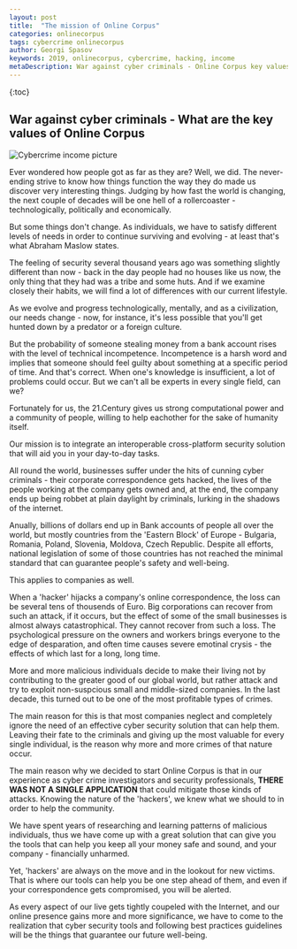 ```yaml
---
layout: post
title:  "The mission of Online Corpus"
categories: onlinecorpus
tags: cybercrime onlinecorpus
author: Georgi Spasov
keywords: 2019, onlinecorpus, cybercrime, hacking, income
metaDescription: War against cyber criminals - Online Corpus key values
---
```

{:toc}

<h2 itemprop="articleSection" class="h2-heading">War against cyber criminals - What are the key values of Online Corpus</h2>  
<p></p>

<span itemprop='image' itemscope itemtype='http://schema.org/ImageObject' id="business-image">
    <img class="img-fluid" itemprop="url" src="https://onlinecorpus.com/img/cybercrime-hacking-income.jpg" alt="Cybercrime income picture">
</span>


Ever wondered how people got as far as they are? Well, we did. 
The never-ending strive to know how things function the way they do made us discover very interesting things. Judging by how fast the world is changing, the next couple of decades will be one hell of a rollercoaster - technologically, politically and economically.

But some things don't change. As individuals, we have to satisfy different levels of needs in order to continue surviving and evolving - at least that's what Abraham Maslow states.

The feeling of security several thousand years ago was something slightly different than now - back in the day people had no houses like us now, the only thing that they had was a tribe and some huts. And if we examine closely their habits, we will find a lot of differences with our current lifestyle. 



<span itemprop="articleBody">
As we evolve and progress technologically, mentally, and as a civilization, our needs change - now, for instance, it's less possible that you'll get hunted down by a predator or a foreign culture.<p>But the probability of someone stealing money from a bank account rises with the level of technical incompetence. Incompetence is a harsh word and implies that someone should feel guilty about something at a specific period of time. And that's correct. When one's knowledge is insufficient, a lot of problems could occur. But we can't all be experts in every single field, can we?
<p>Fortunately for us, the 21.Century gives us strong computational power and a community of people, willing to help eachother for the sake of humanity itself.
<p>Our mission is to integrate an interoperable cross-platform security solution that will aid you in your day-to-day tasks.
<p>All round the world, businesses suffer under the hits of cunning cyber criminals - their corporate correspondence gets hacked, the lives of the people working at the company gets owned and, at the end, the company ends up being robbet at plain daylight by criminals, lurking in the shadows of the internet. 
<p>Anually, billions of dollars end up in Bank accounts of people all over the world, but mostly countries from the 'Eastern Block' of Europe - Bulgaria, Romania, Poland, Slovenia, Moldova, Czech Republic.
Despite all efforts, national legislation of some of those countries has not reached the minimal standard that can guarantee people's safety and well-being.
<p>This applies to companies as well.
<p>When a 'hacker' hijacks a company's online correspondence, the loss can be several tens of thousends of Euro. Big corporations can recover from such an attack, if it occurs, but the effect of some of the small businesses is almost always catastrophical. They cannot recover from such a loss. The psychological pressure on the owners and workers brings everyone to the edge of desparation, and often time causes severe emotinal crysis - the effects of which last for a long, long time.
<p>More and more malicious individuals decide to make their living not by contributing to the greater good of our global world, but rather attack and try to exploit non-suspcious small and middle-sized companies. In the last decade, this turned out to be one of the most profitable types of crimes.
<p>The main reason for this is that most companies neglect and completely ignore the need of an effective cyber security solution that can help them. Leaving their fate to the criminals and giving up the most valuable for every single individual, is the reason why more and more crimes of that nature occur. 
<p>The main reason why we decided to start Online Corpus is that in our experience as cyber crime investigators and security professionals, <b>THERE WAS NOT A SINGLE APPLICATION</b> that could mitigate those kinds of attacks. 
Knowing the nature of the 'hackers', we knew what we should to in order to help the community. 
<p>We have spent years of researching and learning patterns of malicious individuals, thus we have come up with a great solution that can give you the tools that can help you keep all your money safe and sound, and your company - financially unharmed.
<p>Yet, 'hackers' are always on the move and in the lookout for new victims. 
That is where our tools can help you be one step ahead of them, and even if your correspondence gets compromised, you will be alerted.
<p>As every aspect of our live gets tightly coupeled with the Internet, and our online presence gains more and more significance, we have to come to the realization that cyber security tools and following best practices guidelines will be the things that guarantee our future well-being.